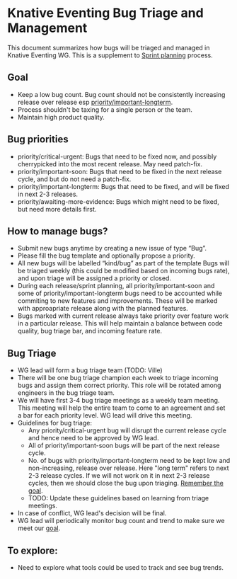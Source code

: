 # Knative Eventing Bug Triage and Management

This document summarizes how bugs will be triaged and managed in Knative Eventing WG.
This is a supplement to [Sprint planning](sprintplanning.md) process.

## Goal
- Keep a low bug count. Bug count should not be consistently increasing release over release esp [priority/important-longterm](#Bug-priorities).
- Process shouldn't be taxing for a single person or the team.
- Maintain high product quality.


## Bug priorities

- priority/critical-urgent: Bugs that need to be fixed now, and possibly cherrypicked into the most recent release. May need patch-fix.
- priority/important-soon: Bugs that need to be fixed in the next release cycle, and but do not need a patch-fix.
- priority/important-longterm: Bugs that need to be fixed, and will be fixed in next 2-3 releases.
- priority/awaiting-more-evidence: Bugs which might need to be fixed, but need more details first.

## How to manage bugs?

- Submit new bugs anytime by creating a new issue of type “Bug”.
- Please fill the bug template and optionally propose a priority.
- All new bugs will be labelled “kind/bug” as part of the template
 Bugs will be triaged weekly (this could be modified based on incoming bugs
  rate), and upon triage will be assigned a priority or closed.
- During each release/sprint planning, all priority/important-soon and some of priority/important-longterm bugs need to be accounted while commiting to new features and improvements. These will be marked with approapriate release along with the planned features.
- Bugs marked with current release always take priority over feature work in a particular release. This will help maintain a balance between code quality, bug triage bar, and incoming feature rate.


## Bug Triage

- WG lead will form a bug triage team (TODO: Ville)
- There will be one bug triage champion each week to triage incoming bugs and assign them correct priority. This role will be rotated among engineers in the bug triage team.
- We will have first 3-4 bug triage meetings as a weekly team meeting. This meeting will help  the entire team to come to an agreement and set a bar for each priority level. WG lead will drive this meeting.
- Guidelines for bug triage:
    - Any priority/critical-urgent bug will disrupt the current release cycle and hence need to be approved by WG lead.
    - All of priority/important-soon bugs will be part of the next release cycle.
    - No. of bugs with priority/important-longterm need to be kept low and non-increasing, release over release. Here "long term" refers to next 2-3 release cycles. If we will not work on it in next 2-3 release cycles, then we should close the bug upon triaging.  [Remember the goal](#Goal). 
    - TODO: Update these guidelines based on learning from triage meetings.
- In case of conflict, WG lead's decision will be final.
- WG lead will periodically monitor bug count and trend to make sure we meet our [goal](#Goal).

## To explore:
- Need to explore what tools could be used to track and see bug trends.